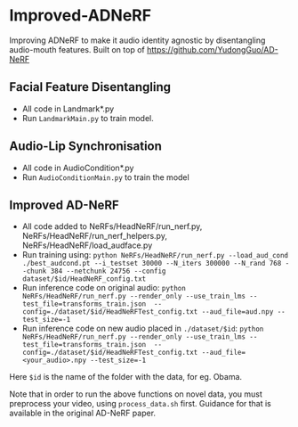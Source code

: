 # Improved-ADNeRF
Improving ADNeRF to make it audio identity agnostic by disentangling audio-mouth features. Built on top of https://github.com/YudongGuo/AD-NeRF

## Facial Feature Disentangling
* All code in Landmark*.py
* Run ```LandmarkMain.py``` to train model.

## Audio-Lip Synchronisation
* All code in AudioCondition*.py
* Run ```AudioConditionMain.py``` to train the model

## Improved AD-NeRF
* All code added to NeRFs/HeadNeRF/run_nerf.py, NeRFs/HeadNeRF/run_nerf_helpers.py, NeRFs/HeadNeRF/load_audface.py
* Run training using: ```python NeRFs/HeadNeRF/run_nerf.py --load_aud_cond ./best_audcond.pt --i_testset 30000 --N_iters 300000 --N_rand 768 --chunk 384 --netchunk 24756 --config dataset/$id/HeadNeRF_config.txt```
* Run inference code on original audio: ```python NeRFs/HeadNeRF/run_nerf.py --render_only --use_train_lms --test_file=transforms_train.json  --config=./dataset/$id/HeadNeRFTest_config.txt --aud_file=aud.npy --test_size=-1```
* Run inference code on new audio placed in ```./dataset/$id```: ```python NeRFs/HeadNeRF/run_nerf.py --render_only --use_train_lms --test_file=transforms_train.json  --config=./dataset/$id/HeadNeRFTest_config.txt --aud_file=<your_audio>.npy --test_size=-1```

Here ```$id``` is the name of the folder with the data, for eg. Obama. 

Note that in order to run the above functions on novel data, you must preprocess your video, using ```process_data.sh``` first. Guidance for that is available in the original AD-NeRF paper.